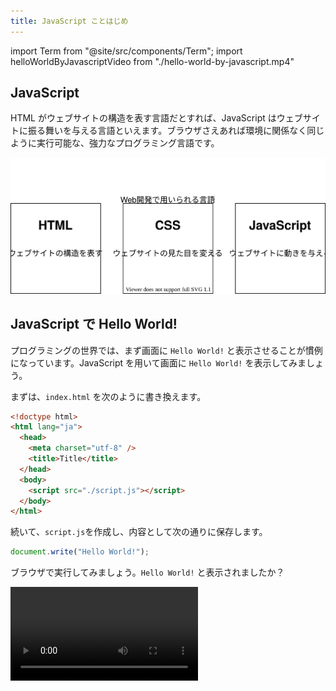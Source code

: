 ```yaml
---
title: JavaScript ことはじめ
---
```


import Term from "@site/src/components/Term";
import helloWorldByJavascriptVideo from "./hello-world-by-javascript.mp4"

## <Term type="javascript">JavaScript</Term>

<p><Term type="html">HTML</Term> がウェブサイトの構造を表す言語だとすれば、<Term strong type="javascript">JavaScript</Term> はウェブサイトに振る舞いを与える言語といえます。ブラウザさえあれば環境に関係なく同じように実行可能な、強力なプログラミング言語です。</p>

![Web開発で用いられる言語](../02-html/web-development-languages.drawio.svg)

## <Term type="javascript">JavaScript</Term> で Hello World!

プログラミングの世界では、まず画面に `Hello World!` と表示させることが慣例になっています。<Term type="javascript">JavaScript</Term> を用いて画面に `Hello World!` を表示してみましょう。

まずは、`index.html` を次のように書き換えます。

```html title="index.html"
<!doctype html>
<html lang="ja">
  <head>
    <meta charset="utf-8" />
    <title>Title</title>
  </head>
  <body>
    <script src="./script.js"></script>
  </body>
</html>
```

続いて、`script.js`を作成し、内容として次の通りに保存します。

```javascript title="script.js"
document.write("Hello World!");
```

ブラウザで実行してみましょう。`Hello World!` と表示されましたか？

<video src={helloWorldByJavascriptVideo} controls />

## <Term type="javascript">JavaScript</Term> が動く仕組み

<p><Term type="html">HTML</Term> ファイルの中に、以下のような記述があります。</p>

```html title="index.html"
<script src="./script.js"></script>
```

まず、この記述によって、 `script.js` ファイルがブラウザによって読み込まれます。この `script.js` に記述されているのが <Term type="javascript">JavaScript</Term> です。

:::info

この講座の中では、`script` <Term type="element">要素</Term>を常に **`body` <Term type="element">要素</Term>の末尾**に記述するようにします。これは、<Term type="javascript">JavaScript</Term> が読み込まれるタイミングで他のすべての <Term type="element">HTML 要素</Term>がすでに表示されていることを保証するためです。

:::

## <Term type="javascript">JavaScript</Term> の基本文法

<p><Term type="javascript">JavaScript</Term> のプログラムで、セミコロンで区切られた部分を<Term type="javascriptStatement">文</Term>と呼びます。<Term type="javascript">JavaScript</Term> の実行環境は、プログラム中に含まれる<Term type="javascriptStatement">文</Term>を上から下に向けて順番に実行していきます。<code>document.write</code>はブラウザの画面に出力するための命令です。</p>

```javascript title="script.js"
document.write("Hello World1");
document.write("Hello World2");
document.write("Hello World3");
```

:::tip

改行が表示されず困っていますか？`document.write`は HTML タグを出力できます。`<br>`を用いたり、`p`タグで囲んでみたりしてみましょう。

:::

## コメント

`//` から行末までの部分や、`/*` から `*/` で囲まれた部分は**コメント**とみなされ、プログラムの実行に影響を与えません。この講座内でもプログラムの意味を説明するのに利用していきます。

```javascript title="script.js"
// この部分はコメントです
document.write("Hello World"); // この部分もコメントです
/* この部分も
やはりコメントです。 */
```
